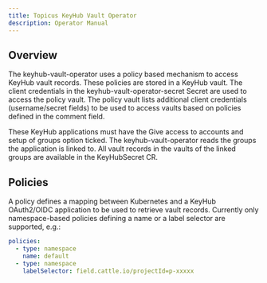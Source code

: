 ```yaml
---
title: Topicus KeyHub Vault Operator
description: Operator Manual
---
```


## Overview

The keyhub-vault-operator uses a policy based mechanism to access KeyHub vault records. These policies are stored in a KeyHub vault. The client credentials in the keyhub-vault-operator-secret Secret are used to access the policy vault. The policy vault lists additional client credentials (username/secret fields) to be used to access vaults based on policies defined in the comment field.

These KeyHub applications must have the Give access to accounts and setup of groups option ticked. The keyhub-vault-operator reads the groups the application is linked to. All vault records in the vaults of the linked groups are available in the KeyHubSecret CR.

## Policies
A policy defines a mapping between Kubernetes and a KeyHub OAuth2/OIDC application to be used to retrieve vault records. Currently only namespace-based policies defining a name or a label selector are supported, e.g.:

```yaml
policies:
  - type: namespace
    name: default
  - type: namespace
    labelSelector: field.cattle.io/projectId=p-xxxxx
```
